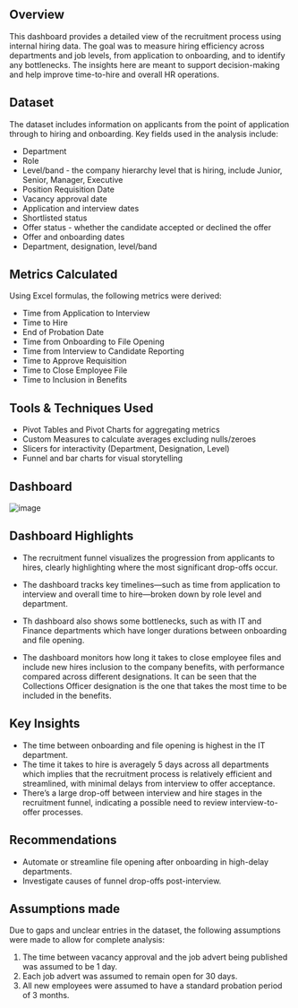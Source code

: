 ## Overview

This dashboard provides a detailed view of the recruitment process using internal hiring data. The goal was to measure hiring efficiency across departments and job levels, from application to onboarding, and to identify any bottlenecks. 
The insights here are meant to support decision-making and help improve time-to-hire and overall HR operations.

## Dataset

The dataset includes information on applicants from the point of application through to hiring and onboarding. Key fields used in the analysis include:

- Department
- Role
- Level/band - the company hierarchy level that is hiring, include Junior, Senior, Manager, Executive
- Position Requisition Date
- Vacancy approval date 
- Application and interview dates
- Shortlisted status
- Offer status - whether the candidate accepted or declined the offer
- Offer and onboarding dates
- Department, designation, level/band

## Metrics Calculated

Using Excel formulas, the following metrics were derived:

- Time from Application to Interview
- Time to Hire
- End of Probation Date
- Time from Onboarding to File Opening
- Time from Interview to Candidate Reporting
- Time to Approve Requisition
- Time to Close Employee File
- Time to Inclusion in Benefits

## Tools & Techniques Used

- Pivot Tables and Pivot Charts for aggregating metrics
- Custom Measures to calculate averages excluding nulls/zeroes
- Slicers for interactivity (Department, Designation, Level)
- Funnel and bar charts for visual storytelling

## Dashboard
![image](https://github.com/user-attachments/assets/f8c907de-d163-432e-8ad5-57f0016fd8ed)

## Dashboard Highlights

- The recruitment funnel visualizes the progression from applicants to hires, clearly highlighting where the most significant drop-offs occur.

- The dashboard tracks key timelines—such as time from application to interview and overall time to hire—broken down by role level and department.

- Th dashboard also shows some bottlenecks, such as with IT and Finance departments which have longer durations between onboarding and file opening.

- The dashboard monitors how long it takes to close employee files and include new hires inclusion to the company benefits, with performance compared across different designations.
  It can be seen that the Collections Officer designation is the one that takes the most time to be included in the benefits.

## Key Insights

- The time between onboarding and file opening is highest in the IT department.
- The time it takes to hire is averagely 5 days across all departments which implies that the recruitment process is relatively efficient and streamlined, with minimal delays from interview to offer acceptance.
- There’s a large drop-off between interview and hire stages in the recruitment funnel, indicating a possible need to review interview-to-offer processes.

## Recommendations

- Automate or streamline file opening after onboarding in high-delay departments.
- Investigate causes of funnel drop-offs post-interview.

## Assumptions made 

Due to gaps and unclear entries in the dataset, the following assumptions were made to allow for complete analysis:

1. The time between vacancy approval and the job advert being published was assumed to be 1 day.
2. Each job advert was assumed to remain open for 30 days.
3. All new employees were assumed to have a standard probation period of 3 months.
